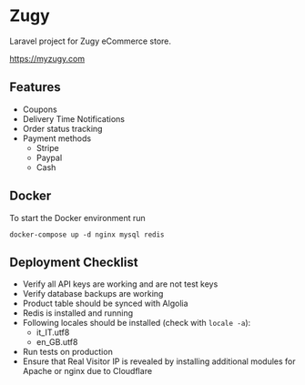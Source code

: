 # Zugy

Laravel project for Zugy eCommerce store.

https://myzugy.com

## Features
* Coupons
* Delivery Time Notifications
* Order status tracking
* Payment methods
  * Stripe
  * Paypal
  * Cash
  
## Docker

To start the Docker environment run

```
docker-compose up -d nginx mysql redis
```

## Deployment Checklist

* Verify all API keys are working and are not test keys
* Verify database backups are working
* Product table should be synced with Algolia
* Redis is installed and running
* Following locales should be installed (check with `locale -a`):
  * it_IT.utf8
  * en_GB.utf8
* Run tests on production
* Ensure that Real Visitor IP is revealed by installing additional modules for Apache or nginx due to Cloudflare